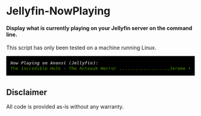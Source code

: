 # Jellyfin-NowPlaying
####  Display what is currently playing on your Jellyfin server on the command line.

This script has only been tested on a machine running Linux.

<img src="https://raw.githubusercontent.com/jeremehancock/Jellyfin-NowPlaying/main/jellyfin-nowplaying-terminal.png" />

## Disclaimer

All code is provided as-is without any warranty.
